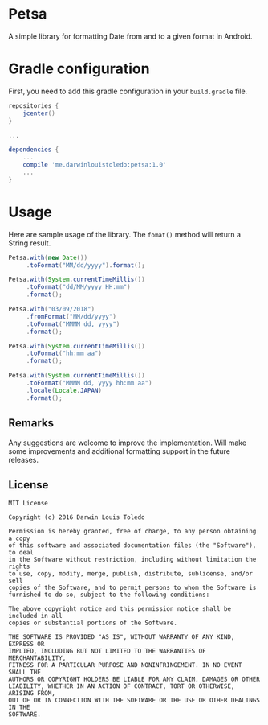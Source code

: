 # Petsa
A simple library for formatting Date from and to a given format in Android.


# Gradle configuration
First, you need to add this gradle configuration in your `build.gradle` file.

```gradle
repositories {
    jcenter()
}

...

dependencies {
    ...
    compile 'me.darwinlouistoledo:petsa:1.0'
    ...
}

```

# Usage

Here are sample usage of the library. The `fomat()` method will return a String result.

```java
Petsa.with(new Date())
     .toFormat("MM/dd/yyyy").format();

```

```java
Petsa.with(System.currentTimeMillis())
     .toFormat("dd/MM/yyyy HH:mm")
     .format();
```

```java
Petsa.with("03/09/2018")
     .fromFormat("MM/dd/yyyy")
     .toFormat("MMMM dd, yyyy")
     .format();
```

```java
Petsa.with(System.currentTimeMillis())
     .toFormat("hh:mm aa")
     .format();
```

```java
Petsa.with(System.currentTimeMillis())
     .toFormat("MMMM dd, yyyy hh:mm aa")
     .locale(Locale.JAPAN)
     .format();
```

Remarks
------------
Any suggestions are welcome to improve the implementation. Will make some improvements and additional formatting support in the future releases.


License
------------
```
MIT License

Copyright (c) 2016 Darwin Louis Toledo

Permission is hereby granted, free of charge, to any person obtaining a copy
of this software and associated documentation files (the "Software"), to deal
in the Software without restriction, including without limitation the rights
to use, copy, modify, merge, publish, distribute, sublicense, and/or sell
copies of the Software, and to permit persons to whom the Software is
furnished to do so, subject to the following conditions:

The above copyright notice and this permission notice shall be included in all
copies or substantial portions of the Software.

THE SOFTWARE IS PROVIDED "AS IS", WITHOUT WARRANTY OF ANY KIND, EXPRESS OR
IMPLIED, INCLUDING BUT NOT LIMITED TO THE WARRANTIES OF MERCHANTABILITY,
FITNESS FOR A PARTICULAR PURPOSE AND NONINFRINGEMENT. IN NO EVENT SHALL THE
AUTHORS OR COPYRIGHT HOLDERS BE LIABLE FOR ANY CLAIM, DAMAGES OR OTHER
LIABILITY, WHETHER IN AN ACTION OF CONTRACT, TORT OR OTHERWISE, ARISING FROM,
OUT OF OR IN CONNECTION WITH THE SOFTWARE OR THE USE OR OTHER DEALINGS IN THE
SOFTWARE.

```
